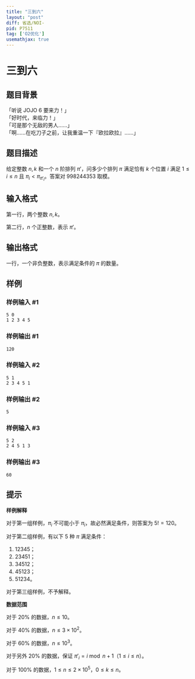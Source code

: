 ```yaml
---
title: "三到六"
layout: "post"
diff: 省选/NOI-
pid: P7511
tag: ['O2优化']
usemathjax: true
---
```


# 三到六
## 题目背景

「听说 JOJO 6 要来力！」  
「好时代，来临力！」  
「可是那个无敌的男人……」  
「啊……在吃刀子之前，让我重温一下『欧拉欧拉』……」
## 题目描述

给定整数 $n,k$ 和一个 $n$ 阶排列 $\pi'$，问多少个排列 $\pi$ 满足恰有 $k$ 个位置 $i$ 满足 $1 \le i \le n$ 且 $\pi_i < \pi_{\pi'_i}$。答案对 $998244353$ 取模。
## 输入格式

第一行，两个整数 $n,k$。

第二行，$n$ 个正整数，表示 $\pi'$。
## 输出格式

一行，一个非负整数，表示满足条件的 $\pi$ 的数量。
## 样例

### 样例输入 #1
```
5 0
1 2 3 4 5
```
### 样例输出 #1
```
120
```
### 样例输入 #2
```
5 1
2 3 4 5 1
```
### 样例输出 #2
```
5
```
### 样例输入 #3
```
5 2
2 4 5 1 3
```
### 样例输出 #3
```
60
```
## 提示

**样例解释**

对于第一组样例，$\pi_i$ 不可能小于 $\pi_i$，故必然满足条件，则答案为 $5! = 120$。 

对于第二组样例，有以下 $5$ 种 $\pi$ 满足条件：

 1. $12345$；
 1. $23451$；
 1. $34512$；
 1. $45123$；
 1. $51234$。

对于第三组样例，不予解释。

**数据范围**

对于 $20\%$ 的数据，$n \le 10$。

对于 $40\%$ 的数据，$n \le 3 \times 10^2$。

对于 $60\%$ 的数据，$n \le 10^3$。

对于另外 $20\%$ 的数据，保证 $\pi'_i = i \bmod n + 1$（$1 \le i \le n$）。

对于 $100\%$ 的数据，$1 \le n \le 2 \times 10^5$，$0 \le k \le n$。
